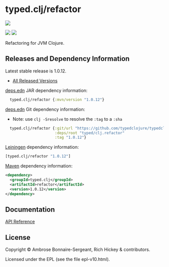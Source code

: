 # typed.clj/refactor

<a href='https://typedclojure.org'><img src='../../doc/images/part-of-typed-clojure-project.png'></a>

<p>
  <a href='https://www.patreon.com/ambrosebs'><img src='../../doc/images/become_a_patron_button.png'></a>
  <a href='https://opencollective.com/typedclojure'><img src='../../doc/images/donate-to-our-collective.png'></a>
</p>

Refactoring for JVM Clojure.

## Releases and Dependency Information

Latest stable release is 1.0.12.

* [All Released Versions](https://clojars.org/typed.clj/refactor)

[deps.edn](https://clojure.org/reference/deps_and_cli) JAR dependency information:

```clj
  typed.clj/refactor {:mvn/version "1.0.12"}
```

[deps.edn](https://clojure.org/reference/deps_and_cli) Git dependency information:

- Note: use `clj -Sresolve` to resolve the `:tag` to a `:sha`

```clj
  typed.clj/refactor {:git/url "https://github.com/typedclojure/typedclojure"
                      :deps/root "typed/clj.refactor"
                      :tag "1.0.12"}
```

[Leiningen](https://github.com/technomancy/leiningen) dependency information:

```clojure
[typed.clj/refactor "1.0.12"]
```

[Maven](https://maven.apache.org/) dependency information:

```XML
<dependency>
  <groupId>typed.clj</groupId>
  <artifactId>refactor</artifactId>
  <version>1.0.12</version>
</dependency>
```

## Documentation

[API Reference](https://api.typedclojure.org/latest/typed.clj.refactor/index.html)

## License

Copyright © Ambrose Bonnaire-Sergeant, Rich Hickey & contributors.

Licensed under the EPL (see the file epl-v10.html).
